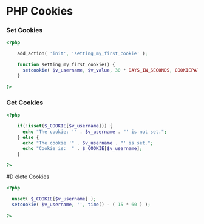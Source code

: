 # PHP Cookies

### Set Cookies
```php
<?php

	add_action( 'init', 'setting_my_first_cookie' );

	function setting_my_first_cookie() {
	  setcookie( $v_username, $v_value, 30 * DAYS_IN_SECONDS, COOKIEPATH, COOKIE_DOMAIN );
	}

?>
```

### Get Cookies
```php
<?php

	if(!isset($_COOKIE[$v_username])) {
	  echo "The cookie: '" . $v_username . "' is not set.";
	} else {
	  echo "The cookie '" . $v_username . "' is set.";
	  echo "Cookie is:  " . $_COOKIE[$v_username];
	}

?>
```

#D elete Cookies
```php
<?php

  unset( $_COOKIE[$v_username] );
  setcookie( $v_username, '', time() - ( 15 * 60 ) );
  
?>

```